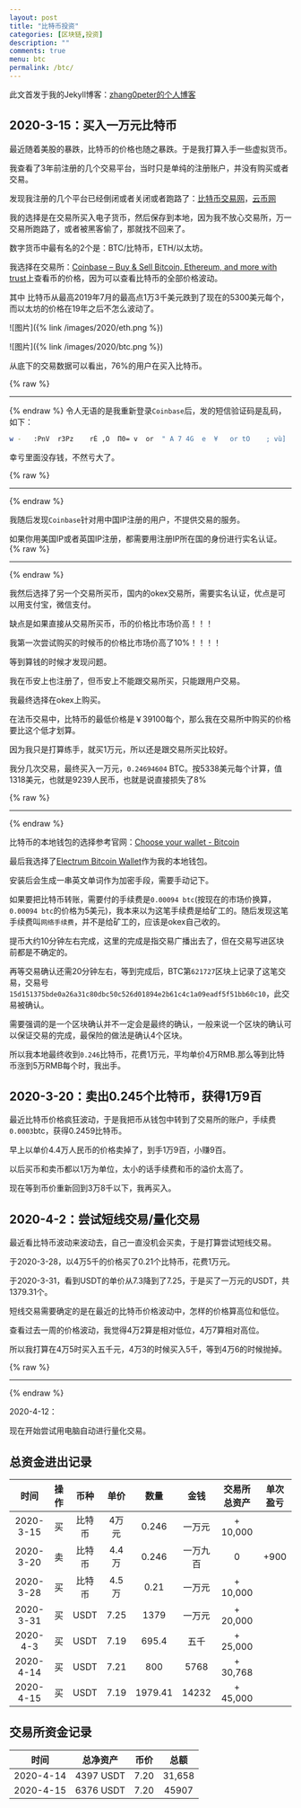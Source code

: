 ```yaml
---
layout: post
title: "比特币投资"
categories: [区块链,投资]
description: ""
comments: true
menu: btc
permalink: /btc/
---
```


此文首发于我的Jekyll博客：[zhang0peter的个人博客](https://zhang0peter.com)         


## 2020-3-15：买入一万元比特币


最近随着美股的暴跌，比特币的价格也随之暴跌。于是我打算入手一些虚拟货币。

我查看了3年前注册的几个交易平台，当时只是单纯的注册账户，并没有购买或者交易。

发现我注册的几个平台已经倒闭或者关闭或者跑路了：[比特币交易网](https://www.btctrade.com/)，[云币网](https://yunbi.com)

我的选择是在交易所买入电子货币，然后保存到本地，因为我不放心交易所，万一交易所跑路了，或者被黑客偷了，那就找不回来了。

数字货币中最有名的2个是：BTC/比特币，ETH/以太坊。

我选择在交易所：[Coinbase – Buy & Sell Bitcoin, Ethereum, and more with trust](https://www.coinbase.com/)上查看币的价格，因为可以查看比特币的全部价格波动。

其中 比特币从最高2019年7月的最高点1万3千美元跌到了现在的5300美元每个，而以太坊的价格在19年之后不怎么波动了。


![图片]({% link /images/2020/eth.png %})

![图片]({% link /images/2020/btc.png %})


从底下的交易数据可以看出，76%的用户在买入比特币。


{% raw %}
***          
{% endraw %}
令人无语的是我重新登录`Coinbase`后，发的短信验证码是乱码，如下：
```sh
w -   :PnV  r3Pz    rÉ ,O  Π0= v  or  " A 7 4G  e  ¥   or tO    ; vù]  4Θ ¤           
```
幸亏里面没存钱，不然亏大了。

{% raw %}
***          
{% endraw %}

我随后发现`Coinbase`针对用中国IP注册的用户，不提供交易的服务。

如果你用美国IP或者英国IP注册，都需要用注册IP所在国的身份进行实名认证。
{% raw %}
***          
{% endraw %}

我然后选择了另一个交易所买币，国内的okex交易所，需要实名认证，优点是可以用支付宝，微信支付。

缺点是如果直接从交易所买币，币的价格比市场价高！！！

我第一次尝试购买的时候币的价格比市场价高了10%！！！！

等到算钱的时候才发现问题。

我在币安上也注册了，但币安上不能跟交易所买，只能跟用户交易。


我最终选择在okex上购买。

在法币交易中，比特币的最低价格是￥39100每个，那么我在交易所中购买的价格要比这个低才划算。

因为我只是打算练手，就买1万元，所以还是跟交易所买比较好。

我分几次交易，最终买入一万元，`0.24694604` BTC。按5338美元每个计算，值1318美元，也就是9239人民币，也就是说直接损失了8%

{% raw %}
***          
{% endraw %}

比特币的本地钱包的选择参考官网：[Choose your wallet - Bitcoin](https://bitcoin.org/en/choose-your-wallet)

最后我选择了[Electrum Bitcoin Wallet](https://electrum.org/)作为我的本地钱包。

安装后会生成一串英文单词作为加密手段，需要手动记下。

如果要把比特币转账，需要付的手续费是`0.00094 btc`(按现在的市场价换算，`0.00094 btc`的价格为5美元)，我本来以为这笔手续费是给矿工的。随后发现这笔手续费叫`网络手续费`，并不是给矿工的，应该是okex自己收的。

提币大约10分钟左右完成，这里的完成是指交易广播出去了，但在交易写进区块前都是不确定的。

再等交易确认还需20分钟左右，等到完成后，BTC第`621727`区块上记录了这笔交易，交易号`15d151375bde0a26a31c80dbc50c526d01894e2b61c4c1a09eadf5f51bb60c10`，此交易被确认。

需要强调的是一个区块确认并不一定会是最终的确认，一般来说一个区块的确认可以保证交易的完成，最保险的做法是确认4个区块。

所以我本地最终收到`0.246`比特币，花费1万元，平均单价4万RMB.那么等到比特币涨到5万RMB每个时，我出手。


## 2020-3-20：卖出0.245个比特币，获得1万9百

最近比特币价格疯狂波动，于是我把币从钱包中转到了交易所的账户，手续费`0.0003`btc，获得0.2459比特币。

早上以单价4.4万人民币的价格卖掉了，到手1万9百，小赚9百。

以后买币和卖币都以1万为单位，太小的话手续费和币的溢价太高了。

现在等到币价重新回到3万8千以下，我再买入。




## 2020-4-2：尝试短线交易/量化交易

最近看比特币波动来波动去，自己一直没机会买卖，于是打算尝试短线交易。

于2020-3-28，以4万5千的价格买了0.21个比特币，花费1万元。

于2020-3-31，看到USDT的单价从7.3降到了7.25，于是买了一万元的USDT，共1379.31个。

短线交易需要确定的是在最近的比特币价格波动中，怎样的价格算高位和低位。

查看过去一周的价格波动，我觉得4万2算是相对低位，4万7算相对高位。

所以我打算在4万5时买入五千元，4万3的时候买入5千，等到4万6的时候抛掉。

{% raw %}
***          
{% endraw %}

2020-4-12：

现在开始尝试用电脑自动进行量化交易。


## 总资金进出记录


|   时间    | 操作  |  币种  | 单价  |  数量   |   金钱   | 交易所总资产 | 单次盈亏 |
| :-------: | :---: | :----: | :---: | :-----: | :------: | :----------: | :------: |
| 2020-3-15 |  买   | 比特币 | 4万元 |  0.246  |  一万元  |   + 10,000   |          |
| 2020-3-20 |  卖   | 比特币 | 4.4万 |  0.246  | 一万九百 |      0       |   +900   |
| 2020-3-28 |  买   | 比特币 | 4.5万 |  0.21   |  一万元  |   + 10,000   |          |
| 2020-3-31 |  买   |  USDT  | 7.25  |  1379   |  一万元  |   + 20,000   |          |
| 2020-4-3  |  买   |  USDT  | 7.19  |  695.4  |   五千   |   + 25,000   |          |
| 2020-4-14 |  买   |  USDT  | 7.21  |   800   |   5768   |   + 30,768   |          |
| 2020-4-15 |  买   |  USDT  | 7.19  | 1979.41 |  14232   |   + 45,000   |          |

## 交易所资金记录

|   时间    | 总净资产  | 币价  |   总额   |
| :-------: | :-------: | :---: | :------: |
| 2020-4-14 | 4397 USDT | 7.20  | 31,658 |
| 2020-4-15 | 6376 USDT | 7.20  |  45907   |




